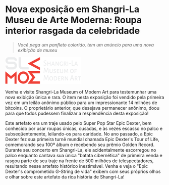 # Nova exposição em Shangri-La Museu de Arte Moderna: Roupa interior rasgada da celebridade

> *Você pega um panfleto colorido, tem um anúncio para uma nova exibição de museu*

![Shangri-La MOMA](/resources/lore/slmoma.png)

Venha e visite Shangri-La Museum of Modern Art para testemunhar uma nova exibição única e rara. O item nesta exposição foi vendido pela primeira vez em um leilão anônimo público para um impressionante 14 milhões de bitcoins. O proprietário anterior, que desejava permanecer anônimo, doou para que todos pudessem finalizar a resplendência desta exposição!

Este artefato era um traje usado pelo Super Pop Star Epic Dexter, bem conhecido por usar roupas únicas, ousadas, e às vezes escasso no palco e subseqüentemente, leilando-os para caridade. No ano passado, a Epic Dexter fez sua primeira turnê mundial chamada Epic Dexter's Tour of Life, comemorando seu 100º álbum e recebendo seu prêmio Golden Record. Durante seu concerto em Shangri-La, ele acidentalmente escorregou no palco enquanto cantava sua única "batata cibernética" de primeira venda e rasgou parte de seu traje na frente de 500 milhões de telespectadores, resultando nesse artefato histórico inestimável. Venha e veja o "Epic Dexter's comprometido G-String de vida" exibem com seus próprios olhos e olhar sobre este artefato da rica história de Shangri-La!
